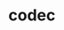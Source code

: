 # codec

<!-- # 🎵 Audio Codec Processing

Welcome to the **Audio Codec Processing** repository! This project provides a collection of Python scripts and Jupyter notebooks for audio codec manipulation and analysis.

---

## 📂 Project Contents

- **`dac_16khz.py`**  
  📈 Processes audio data at 16kHz using the DAC codec.

- **`encodec_24khz.py`**  
  🔊 Encodes audio at 24kHz using the Encodec codec.

- **`encodec_48hz.py`**  
  🎶 Encodes audio at 48kHz using the Encodec codec.

- **`snac.ipynb`**  
  📔 Demonstrates the use of the SNAC codec in a Jupyter notebook.

- **`soundstreem.ipynb`**  
  🌀 Processes audio with the SoundStream codec.

- **`speechtokenizer.ipynb`**  
  💬 Showcases speech tokenization techniques.

---

## 🚀 Getting Started

Follow these steps to set up and run the project:

### 1️⃣ Clone the Repository
```bash
git clone https://github.com/CodeVault-girish/codec.git
cd codec
```

### 2️⃣ Set Up a Virtual Environment (Optional but Recommended)
```bash
python -m venv venv
source venv/bin/activate  # On Windows: venv\Scripts\activate
```

### 3️⃣ Install Dependencies
```bash
pip install -r requirements.txt
```

### 4️⃣ Run Scripts
```bash
python script_name.py
```

### 5️⃣ Open Jupyter Notebooks
```bash
jupyter notebook notebook_name.ipynb
```

---

## 📦 Dependencies

Make sure you have the following installed:

- **Python 3.x**
- **Jupyter Notebook**
- Additional packages listed in `requirements.txt`

---

## 🤝 Contributing

Contributions are welcome!  
Feel free to fork this repository, create a new branch, and submit a pull request. Let’s make this project better together!

---

## 📝 License

This project is licensed under the **MIT License**.  
Check the [LICENSE](LICENSE) file for more details.

---

## 🌟 Acknowledgments

Special thanks to the open-source community for their incredible tools and resources that made this project possible.

---

### 🛠️ Maintainer
**CodeVault-girish**  
[GitHub Profile](https://github.com/CodeVault-girish) -->
